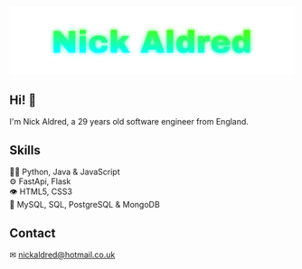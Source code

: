 <p align="center"> 
  
  <img src="./Nick Aldred.svg">
  
 </p>

Hi! 👋
-----------------------------------------------------------------------
I'm Nick Aldred, a 29 years old software engineer from England.<br />

Skills <br />
-----------------------------------------------------------------------

👨‍💻 Python, Java & JavaScript <br />
⚙️ FastApi, Flask <br />
👁️ HTML5, CSS3<br />
💽 MySQL, SQL, PostgreSQL & MongoDB<br />

Contact <br />
-----------------------------------------------------------------------
✉ nickaldred@hotmail.co.uk<br />
